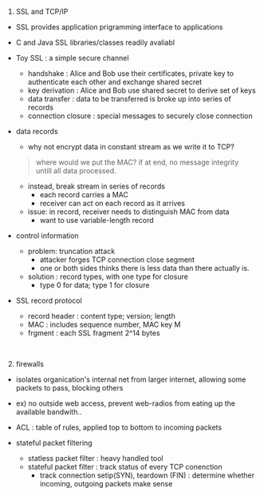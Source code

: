 
1. SSL and TCP/IP
  - SSL provides application prigramming interface to applications
  - C and Java SSL libraries/classes readily avaliabl
  
  - Toy SSL : a simple secure channel
    - handshake : Alice and Bob use their certificates, private key to authenticate each other and exchange shared secret
    - key derivation : Alice and Bob use shared secret to derive set of keys
    - data transfer : data to be transferred is broke up into series of records
    - connection closure : special messages to securely close connection

  - data records
    - why not encrypt data in constant stream as we write it to TCP?
    > where would we put the MAC? if at end, no message integrity untill all data processed.
    - instead, break stream in series of records
      - each record carries a MAC
      - receiver can act on each record as it arrives
    - issue: in record, receiver needs to distinguish MAC from data
      - want to use variable-length record

  - control information
    - problem: truncation attack
      - attacker forges TCP connection close segment
      - one or both sides thinks there is less data than there actually is.
    - solution : record types, with one type for closure
      - type 0 for data; type 1 for closure

   - SSL record protocol
     - record header : content type; version; length
     - MAC : includes sequence number, MAC key M
     - frgment : each SSL fragment 2^14 bytes

<br />

2. firewalls
  - isolates organication's internal net from larger internet, allowing some packets to pass, blocking others
  - ex) no outside web access, prevent web-radios from eating up the available bandwith..
  - ACL : table of rules, applied top to bottom to incoming packets

  - stateful packet filtering
    - statless packet filter : heavy handled tool
    - stateful packet filter : track status of every TCP conenction
      - track connection setip(SYN), teardown (FIN) : determine whether incoming, outgoing packets make sense






